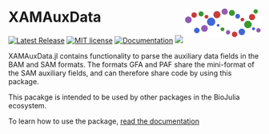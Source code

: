 # <img src="./sticker.svg" width="30%" align="right" /> XAMAuxData

[![Latest Release](https://img.shields.io/github/release/BioJulia/XAMAuxData.jl.svg)](https://github.com/BioJulia/XAMAuxData.jl/releases/latest)
[![MIT license](https://img.shields.io/badge/license-MIT-green.svg)](https://github.com/BioJulia/XAMAuxData.jl/blob/master/LICENSE)
[![Documentation](https://img.shields.io/badge/docs-dev-blue.svg)](https://biojulia.github.io/XAMAuxData.jl/dev)
[![](https://codecov.io/gh/BioJulia/XAMAuxData.jl/branch/master/graph/badge.svg)](https://codecov.io/gh/BioJulia/XAMAuxData.jl)

XAMAuxData.jl contains functionality to parse the auxiliary data fields in the BAM and SAM formats.
The formats GFA and PAF share the mini-format of the SAM auxiliary fields, and can therefore share code by using this package.

This pacakge is intended to be used by other packages in the BioJulia ecosystem.

To learn how to use the package, [read the documentation](https://biojulia.github.io/XAMAuxData.jl/stable/)
